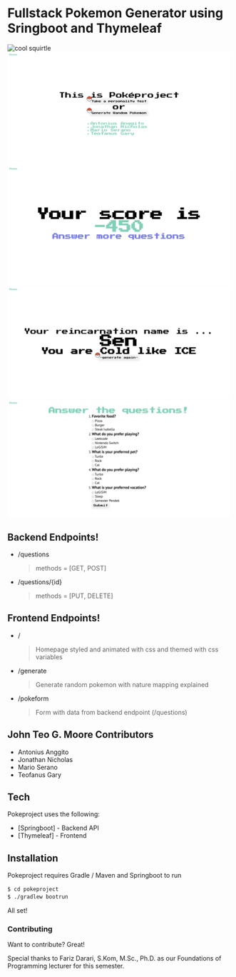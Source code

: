 # Fullstack Pokemon Generator using Sringboot and Thymeleaf

![cool squirtle](https://images-ext-1.discordapp.net/external/VRp_nRYeDVeWrvZJK7ySxIOhK6FAtwfWKmrOFB3Fees/https/imgur.com/OM52HE1.gif)
<img src="./static/demo0.png" width="500px"/>
<img src="./static/demo1.png" width="500px"/>
<img src="./static/demo2.png" width="500px"/>
<img src="./static/demo3.png" width="500px"/>

## Backend Endpoints!

- /questions
  > methods = [GET, POST]
- /questions/{id}
  > methods = [PUT, DELETE]

## Frontend Endpoints!

- /
  > Homepage styled and animated with css and themed with css variables
- /generate
  > Generate random pokemon with nature mapping explained
- /pokeform
  > Form with data from backend endpoint (/questions)

## John Teo G. Moore Contributors

- Antonius Anggito
- Jonathan Nicholas
- Mario Serano
- Teofanus Gary

## Tech

Pokeproject uses the following:

- [Springboot] - Backend API
- [Thymeleaf] - Frontend

## Installation

Pokeproject requires Gradle / Maven and Springboot to run

```sh
$ cd pokeproject
$ ./gradlew bootrun
```

All set!

### Contributing

Want to contribute? Great!

Special thanks to Fariz Darari, S.Kom, M.Sc., Ph.D. as our Foundations of Programming lecturer for this semester.
